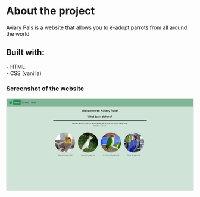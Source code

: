 <h1>About the project</h1>

Aviary Pals is a website that allows you to e-adopt parrots from all around the world.

<h2>Built with:</h2>
- HTML<br>
- CSS (vanilla)<br>
<h3>Screenshot of the website</h3>
<img src="demo.png">
